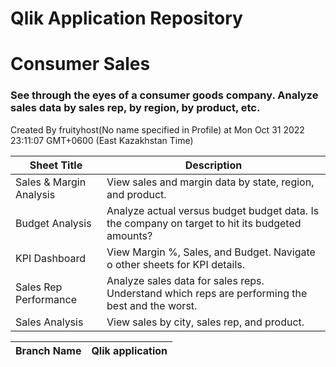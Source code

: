 # Qlik Application Repository 
# Consumer Sales
### See through the eyes of a consumer goods company.  Analyze sales data by sales rep, by region, by product, etc.
Created By fruityhost(No name specified in Profile) at Mon Oct 31 2022 23:11:07 GMT+0600 (East Kazakhstan Time)




Sheet Title | Description
------------ | -------------
Sales & Margin Analysis|View sales and margin data by state, region, and product.
Budget Analysis|Analyze actual versus budget budget data. Is the company on target to hit its budgeted amounts?
KPI Dashboard|View Margin %, Sales, and Budget. Navigate o other sheets for KPI details.
Sales Rep Performance|Analyze sales data for sales reps. Understand which reps are performing the best and the worst.
Sales Analysis|View sales by city, sales rep, and product.



Branch Name|Qlik application
---|---
